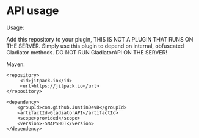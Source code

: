 # API usage

Usage:

Add this repository to your plugin, THIS IS NOT A PLUGIN THAT RUNS ON THE SERVER. Simply use this plugin to depend on internal, obfuscated Gladiator methods. DO NOT RUN GladiatorAPI ON THE SERVER! 

Maven:


> <repositories>
 	<repository>
		 <id>jitpack.io</id>
		 <url>https://jitpack.io</url>
 	</repository>
 </repositories>


 

	<dependency>
		<groupId>com.github.JustinDevB</groupId>
		<artifactId>GladiatorAPI</artifactId>
		<scope>provided</scope>
		<version>-SNAPSHOT</version>
	</dependency>

